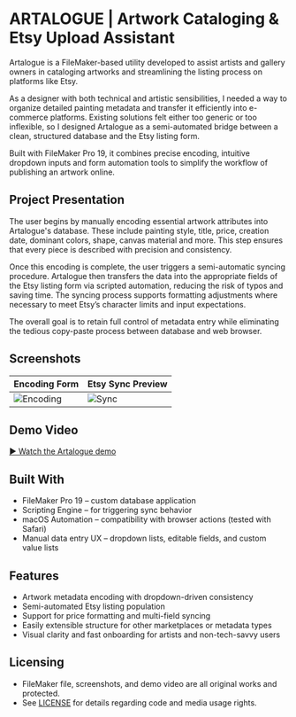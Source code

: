 # ARTALOGUE | Artwork Cataloging & Etsy Upload Assistant

Artalogue is a FileMaker-based utility developed to assist artists and gallery owners in cataloging artworks and streamlining the listing process on platforms like Etsy.

As a designer with both technical and artistic sensibilities, I needed a way to organize detailed painting metadata and transfer it efficiently into e-commerce platforms. Existing solutions felt either too generic or too inflexible, so I designed Artalogue as a semi-automated bridge between a clean, structured database and the Etsy listing form.

Built with FileMaker Pro 19, it combines precise encoding, intuitive dropdown inputs and form automation tools to simplify the workflow of publishing an artwork online.

## Project Presentation

The user begins by manually encoding essential artwork attributes into Artalogue's database. These include painting style, title, price, creation date, dominant colors, shape, canvas material and more. This step ensures that every piece is described with precision and consistency.

Once this encoding is complete, the user triggers a semi-automatic syncing procedure. Artalogue then transfers the data into the appropriate fields of the Etsy listing form via scripted automation, reducing the risk of typos and saving time. The syncing process supports formatting adjustments where necessary to meet Etsy’s character limits and input expectations.

The overall goal is to retain full control of metadata entry while eliminating the tedious copy-paste process between database and web browser.

## Screenshots

| Encoding Form | Etsy Sync Preview |
|---------------|-------------------|
| ![Encoding](./02.SCREENSHOTS/form-encoding.png) | ![Sync](./02.SCREENSHOTS/etsy-sync.png) |

## Demo Video

[▶ Watch the Artalogue demo](https://www.youtube.com/watch?v=YOUR_VIDEO_LINK)

## Built With

- FileMaker Pro 19 – custom database application
- Scripting Engine – for triggering sync behavior
- macOS Automation – compatibility with browser actions (tested with Safari)
- Manual data entry UX – dropdown lists, editable fields, and custom value lists

## Features

- Artwork metadata encoding with dropdown-driven consistency
- Semi-automated Etsy listing population
- Support for price formatting and multi-field syncing
- Easily extensible structure for other marketplaces or metadata types
- Visual clarity and fast onboarding for artists and non-tech-savvy users

## Licensing

- FileMaker file, screenshots, and demo video are all original works and protected.
- See [LICENSE](./LICENSE) for details regarding code and media usage rights.
